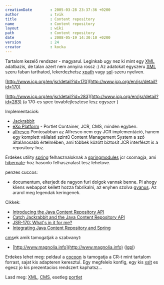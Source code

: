 ```yaml
---
creationDate        : 2005-03-28 23:37:36 +0200 
author              : tvik 
title               : Content repository 
name                : Content repository 
layout              : wiki 
path                : Content repository 
date                : 2008-05-19 14:30:10 +0200 
version             : 24 
creator             : kocka 
---
```

Tartalom kezelő rendszer - magyarul. Leginkab ugy nez ki mint egy [XML](XML.html) adatbazis, de talan azert nem annyira rossz :) Az adatokat egyszeru [XML](XML.html) szeru faban tarthatod, lekerdezhetsz [xpath](XPath.html) vagy [sql](SQL.html)-szeru nyelven.

[http://www.jcp.org/en/jsr/detail?id=170](http://www.jcp.org/en/jsr/detail?id=170)

[http://www.jcp.org/en/jsr/detail?id=283](http://www.jcp.org/en/jsr/detail?id=283) (a 170-es spec tovabfejlesztese lesz egyszer )

Implementaciok:

*   [Jackrabbit](http://incubator.apache.org/jackrabbit/) 
*   [eXo Platform](http://www.exoplatform.org) - Portlet Container, JCR, CMS, minden egyben.
*   [alfresco](http://www.alfresco.org/) Pontosabban az Alfresco nem egy JCR implementáció, hanem egy komplett vállalati szintű Content Management System a szó általánosabb értelmében, ami többek között biztosít JCR interfészt is a repository-hoz.

Erdekes utility [spring](spring.html) felhasznaloknak a [springmodules](https://springmodules.dev.java.net/docs/reference/0.6/html_single/#jcr) jcr csomagja, ami [hibernate](Hibernate.html)-hoz hasonlo felhasznalast tesz lehetove.

penzes cuccos:

*   documentum, elterjedt de nagyon furi dolgok vannak benne. Pl ahogy kliens webappot kellett hozza fabrikalni, az enyhen szolva [gyanus](gyanus.html). Az ararol meg legendak keringenek.

Cikkek:

*   [Introducing the Java Content Repository API](http://www-128.ibm.com/developerworks/java/library/j-jcr/)
*   [Catch Jackrabbit and the Java Content Repository API](http://www.artima.com/lejava/articles/contentrepository.html)
*   [JSR-170: What's in it for me?](http://www.cmswatch.com/Feature/123?printable=1)
*   [Integrating Java Content Repository and Spring](http://www.infoq.com/articles/spring-modules-jcr)

[cms](CMS.html)ek amik tamogatjak a szabvanyt:

*   [http://www.magnolia.info](http://www.magnolia.info) ([lgpl](LGPL.html))

Erdekes lehet meg: peldaul a [cocoon](cocoon.html) is tamogatja a CR-t mint tartalom forrast, sajat kis adapteren keresztul. Egy megfelelo konfig, egy kis [xslt](XSLT.html) es egesz jo kis prezentacios rendszert kaphatsz...

Lasd meg: [XML](XML.html), [CMS](CMS.html), esetleg [portlet](portlet.html)


